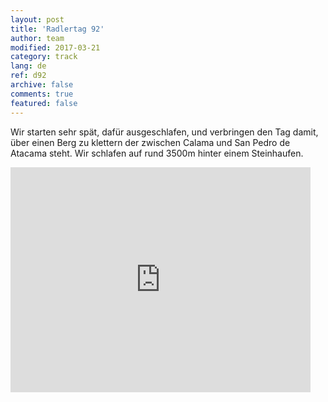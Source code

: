 ```yaml
---   
layout: post 
title: 'Radlertag 92'  
author: team 
modified: 2017-03-21
category: track 
lang: de 
ref: d92
archive: false 
comments: true 
featured: false 
--- 
```


 Wir starten sehr spät, dafür ausgeschlafen, und verbringen den Tag damit, über einen Berg zu klettern der zwischen Calama und San Pedro de Atacama steht. Wir schlafen auf rund 3500m hinter einem Steinhaufen. 

<iframe width='480' height='360' src='http://track-kit.net/maps_s3/?v=embed&track=237047.gpx' frameborder='0' allowfullscreen></iframe>